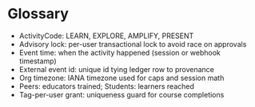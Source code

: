 # Glossary

- ActivityCode: LEARN, EXPLORE, AMPLIFY, PRESENT
- Advisory lock: per-user transactional lock to avoid race on approvals
- Event time: when the activity happened (session or webhook timestamp)
- External event id: unique id tying ledger row to provenance
- Org timezone: IANA timezone used for caps and session math
- Peers: educators trained; Students: learners reached
- Tag-per-user grant: uniqueness guard for course completions


